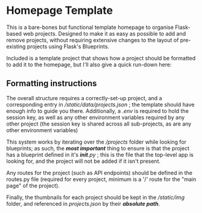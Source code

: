 <h1>Homepage Template</h1>
This is a bare-bones but functional template homepage to organise Flask-based web projects. Designed to make it as easy as possible to add and remove projects, without requiring extensive changes to the layout of pre-existing projects using Flask's Blueprints.

Included is a template project that shows how a project should be formatted to add it to the homepage, but I'll also give a quick run-down here:

<h2>Formatting instructions</h2>
The overall structure requires a correctly-set-up project, and a corresponding entry in <i>/static/data/projects.json</i> ; the template should have enough info to guide you there. Additionally, a <i>.env</i> is required to hold the session key, as well as any other environment variables required by any other project (the session key is shared across all sub-projects, as are any other environment variables)

This system works by iterating over the <i>/projects</i> folder while looking for blueprints; as such, the <i><b>most important</b></i> thing to ensure is that the project has a blueprint defined in it's <i>__init__.py</i> ; this is the file that the top-level app is looking for, and the project will not be added if it isn't present.

Any routes for the project (such as API endpoints) should be defined in the routes.py file (required for every project, minimum is a '/' route for the "main page" of the project).

Finally, the thumbnails for each project should be kept in the <i>/static/img</i> folder, and referenced in <i>projects.json</i> by their <b><i>absolute path</i></b>.
